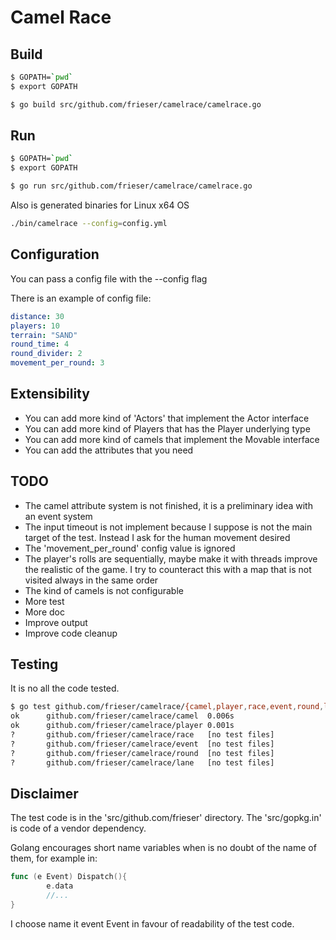 Camel Race
===============

Build
----------
```bash
$ GOPATH=`pwd`
$ export GOPATH 

$ go build src/github.com/frieser/camelrace/camelrace.go
```

Run
---------

```bash
$ GOPATH=`pwd`
$ export GOPATH 

$ go run src/github.com/frieser/camelrace/camelrace.go
```

Also is generated binaries for Linux x64 OS

```bash
./bin/camelrace --config=config.yml
```

Configuration
--------
You can pass a config file with the --config flag

There is an example of config file:

```yaml
distance: 30
players: 10
terrain: "SAND"
round_time: 4
round_divider: 2
movement_per_round: 3
```

Extensibility
------------
* You can add more kind of 'Actors' that implement the Actor interface
* You can add more kind of Players that has the Player underlying type
* You can add more kind of camels that implement the Movable interface
* You can add the attributes that you need

TODO
---------
* The camel attribute system is not finished, it is a preliminary idea with an event system
* The input timeout is not implement because I suppose is not the main target of the test. Instead I ask for the human movement desired
* The 'movement_per_round' config value is ignored
* The player's rolls are sequentially, maybe make it with threads improve the realistic of the game. I try to counteract this with a map that is not visited always in the same order
* The kind of camels is not configurable
* More test
* More doc
* Improve output
* Improve code cleanup

Testing
-----------

It is no all the code tested.

```bash
$ go test github.com/frieser/camelrace/{camel,player,race,event,round,lane}
ok  	github.com/frieser/camelrace/camel	0.006s
ok  	github.com/frieser/camelrace/player	0.001s
?   	github.com/frieser/camelrace/race	[no test files]
?   	github.com/frieser/camelrace/event	[no test files]
?   	github.com/frieser/camelrace/round	[no test files]
?   	github.com/frieser/camelrace/lane	[no test files]

```

Disclaimer
------
The test code is in the 'src/github.com/frieser' directory. The 'src/gopkg.in' is code of a vendor dependency.

Golang encourages short name variables when is no doubt of the name of them, for example in:

```go
func (e Event) Dispatch(){
        e.data
        //...
}
```

I choose name it event Event in favour of readability of the test code.

